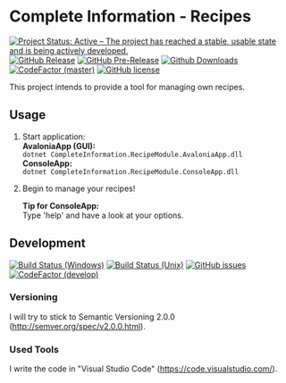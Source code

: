 # Complete Information - Recipes
[![Project Status: Active – The project has reached a stable, usable state and is being actively developed.](http://www.repostatus.org/badges/latest/active.svg)](http://www.repostatus.org/#active)
[![GitHub Release](https://img.shields.io/github/release/CompleteInformation/CI-RecipeModule.svg)]()
[![GitHub Pre-Release](https://img.shields.io/github/release/CompleteInformation/CI-RecipeModule/all.svg?label=prerelease)]()
[![Github Downloads](https://img.shields.io/github/downloads/CompleteInformation/CI-RecipeModule/total.svg)]()
[![CodeFactor (master)](https://www.codefactor.io/repository/github/completeinformation/ci-recipemodule/badge/master)](https://www.codefactor.io/repository/github/completeinformation/ci-recipemodule/overview/master)
[![GitHub license](https://img.shields.io/badge/license-MIT-blue.svg)](https://raw.githubusercontent.com/CompleteInformation/CI-RecipeModule/master/LICENSE.txt)

This project intends to provide a tool for managing own recipes.

## Usage
1. Start application:  
**AvaloniaApp (GUI):**  
`dotnet CompleteInformation.RecipeModule.AvaloniaApp.dll`  
**ConsoleApp:**  
`dotnet CompleteInformation.RecipeModule.ConsoleApp.dll`

2. Begin to manage your recipes!  

    **Tip for ConsoleApp:**  
    Type 'help' and have a look at your options.

## Development
[![Build Status (Windows)](https://img.shields.io/appveyor/ci/NicoVIII/ci-recipemodule/develop.svg?logo=appveyor&label=build%20(windows))](https://ci.appveyor.com/project/NicoVIII/ci-recipemodule)
[![Build Status (Unix)](https://img.shields.io/travis/CompleteInformation/CI-RecipeModule/develop.svg?logo=travis&label=build%20(unix))](https://travis-ci.org/CompleteInformation/CI-RecipeModule/branches)
[![GitHub issues](https://img.shields.io/github/issues/CompleteInformation/CI-RecipeModule.svg)](https://github.com/CompleteInformation/CI-RecipeModule/issues)
[![CodeFactor (develop)](https://www.codefactor.io/repository/github/completeinformation/ci-recipemodule/badge/develop)](https://www.codefactor.io/repository/github/completeinformation/ci-recipemodule/overview/develop)

### Versioning
I will try to stick to Semantic Versioning 2.0.0 (http://semver.org/spec/v2.0.0.html).

### Used Tools
I write the code in "Visual Studio Code" (https://code.visualstudio.com/).
